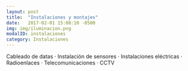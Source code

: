 ```yaml
---
layout: post
title:  "Instalaciones y montajes"
date:   2017-02-01 15:08:10 -0500
img: img/iluminacion.png
modalID: instalaciones
category: Instalaciones
---
```


Cableado de datas · Instalación de sensores · Instalaciones eléctricas · Radioenlaces · Telecomunicaciones · CCTV
